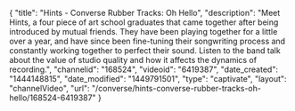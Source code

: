 {
    "title": "Hints - Converse Rubber Tracks: Oh Hello",
    "description": "Meet Hints, a four piece of art school graduates that came together after being introduced by mutual friends. They have been playing together for a little over a year, and have since been fine-tuning their songwriting process and constantly working together to perfect their sound. Listen to the band talk about the value of studio quality and how it affects the dynamics of recording.",
    "channelid": "168524",
    "videoid": "6419387",
    "date_created": "1444148815",
    "date_modified": "1449791501",
    "type": "captivate",
    "layout": "channelVideo",
    "url": "\/converse\/hints-converse-rubber-tracks-oh-hello\/168524-6419387"
}